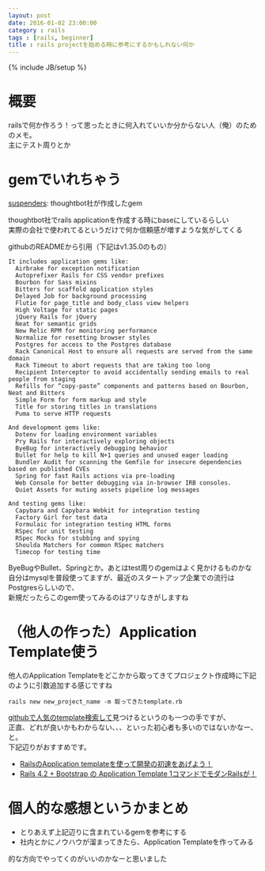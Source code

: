```yaml
---
layout: post
date: 2016-01-02 23:00:00
category : rails
tags : [rails, beginner]
title : rails projectを始める時に参考にするかもしれない何か
---
```

{% include JB/setup %}

# 概要
railsで何か作ろう！って思ったときに何入れていいか分からない人（俺）のためのメモ。  
主にテスト周りとか


# gemでいれちゃう

[suspenders](https://github.com/thoughtbot/suspenders): thoughtbot社が作成したgem

thoughtbot社でrails applicationを作成する時にbaseにしているらしい  
実際の会社で使われてるというだけで何か信頼感が増すような気がしてくる

githubのREADMEから引用（下記はv1.35.0のもの）

    It includes application gems like:
      Airbrake for exception notification
      Autoprefixer Rails for CSS vendor prefixes
      Bourbon for Sass mixins
      Bitters for scaffold application styles
      Delayed Job for background processing
      Flutie for page_title and body_class view helpers
      High Voltage for static pages
      jQuery Rails for jQuery
      Neat for semantic grids
      New Relic RPM for monitoring performance
      Normalize for resetting browser styles
      Postgres for access to the Postgres database
      Rack Canonical Host to ensure all requests are served from the same domain
      Rack Timeout to abort requests that are taking too long
      Recipient Interceptor to avoid accidentally sending emails to real people from staging
      Refills for “copy-paste” components and patterns based on Bourbon, Neat and Bitters
      Simple Form for form markup and style
      Title for storing titles in translations
      Puma to serve HTTP requests
    
    And development gems like:
      Dotenv for loading environment variables
      Pry Rails for interactively exploring objects
      ByeBug for interactively debugging behavior
      Bullet for help to kill N+1 queries and unused eager loading
      Bundler Audit for scanning the Gemfile for insecure dependencies based on published CVEs
      Spring for fast Rails actions via pre-loading
      Web Console for better debugging via in-browser IRB consoles.
      Quiet Assets for muting assets pipeline log messages
    
    And testing gems like:
      Capybara and Capybara Webkit for integration testing
      Factory Girl for test data
      Formulaic for integration testing HTML forms
      RSpec for unit testing
      RSpec Mocks for stubbing and spying
      Shoulda Matchers for common RSpec matchers
      Timecop for testing time

ByeBugやBullet、Springとか。あとはtest周りのgemはよく見かけるものかな  
自分はmysqlを普段使ってますが、最近のスタートアップ企業での流行はPostgresらしいので、  
新規だったらこのgem使ってみるのはアリなきがしますね


# （他人の作った）Application Template使う
他人のApplication Templateをどこかから取ってきてプロジェクト作成時に下記のように引数追加する感じですね

    rails new new_project_name -m 取ってきたtemplate.rb

[githubで人気のtemplate検索して](https://github.com/search?o=desc&q=rails+template&s=stars&source=c&type=Repositories)見つけるというのも一つの手ですが、  
正直、どれが良いかもわからない、、、といった初心者も多いのではないかなー、と。  
下記辺りがおすすめです。

- [RailsのApplication templateを使って開発の初速をあげよう！](http://qiita.com/tachiba/items/26b2e9dc271bd8e6907d)
- [Rails 4.2 + Bootstrap の Application Template 1コマンドでモダンRailsが！](http://morizyun.github.io/blog/rails4-application-templates-heroku/)

# 個人的な感想というかまとめ

- とりあえず上記辺りに含まれているgemを参考にする
- 社内とかにノウハウが溜まってきたら、Application Templateを作ってみる

的な方向でやってくのがいいのかなーと思いました

